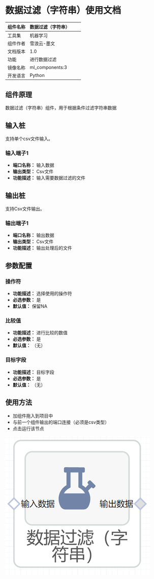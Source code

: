 # 数据过滤（字符串）使用文档
| 组件名称 |数据过滤（字符串）|  |  |
| --- | --- | --- | --- |
| 工具集 | 机器学习 |  |  |
| 组件作者 | 雪浪云-墨文 |  |  |
| 文档版本 | 1.0 |  |  |
| 功能 |进行数据过滤 |  |  |
| 镜像名称 | ml_components:3 |  |  |
| 开发语言 | Python |  |  |

## 组件原理
数据过滤（字符串）组件，用于根据条件过滤字符串数据
## 输入桩
支持单个csv文件输入。
### 输入端子1

- **端口名称：** 输入数据
- **输出类型：** Csv文件
- **功能描述：** 输入需要数据过滤的文件

## 输出桩
支持Csv文件输出。
### 输出端子1

- **端口名称：** 输出数据
- **输出类型：** Csv文件
- **功能描述：** 输出处理后的文件

## 参数配置
### 操作符

- **功能描述：** 选择使用的操作符
- **必选参数：** 是
- **默认值：** 保留NA
### 比较值

- **功能描述：** 进行比较的数值
- **必选参数：** 是
- **默认值：** （无）
### 目标字段

- **功能描述：** 目标字段
- **必选参数：** 是
- **默认值：** （无）

## 使用方法
- 加组件拖入到项目中
- 与前一个组件输出的端口连接（必须是csv类型）
- 点击运行该节点


![](./img/数据过滤（字符串）.png)
